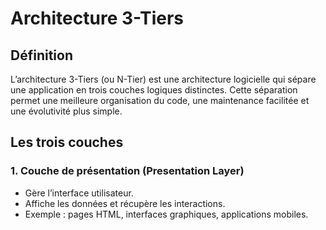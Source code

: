# Architecture 3-Tiers

## Définition

L’architecture 3-Tiers (ou N-Tier) est une architecture logicielle qui sépare une application en trois couches logiques distinctes. Cette séparation permet une meilleure organisation du code, une maintenance facilitée et une évolutivité plus simple.

## Les trois couches

### 1. Couche de présentation (Presentation Layer)
- Gère l’interface utilisateur.
- Affiche les données et récupère les interactions.
- Exemple : pages HTML, interfaces graphiques, applications mobiles.


